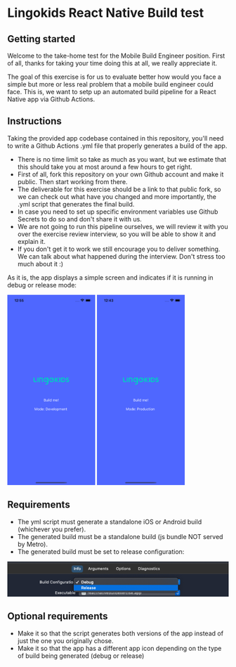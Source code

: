 # Lingokids React Native Build test

## Getting started

 Welcome to the take-home test for the Mobile Build Engineer position. First of all, thanks for taking your time doing this at all, we really appreciate it. 

 The goal of this exercise is for us to evaluate better how would you face a simple but more or less real problem that a mobile build engineer could face. This is, we want to setp up an automated build pipeline for a React Native app via Github Actions.

## Instructions

 Taking the provided app codebase contained in this repository, you'll need to write a Github Actions .yml file that properly generates a build of the app.

- There is no time limit so take as much as you want, but we estimate that this should take you at most around a few hours to get right.
- First of all, fork this repository on your own Github account and make it public. Then start working from there.
- The deliverable for this exercise should be a link to that public fork, so we can check out what have you changed and more importantly, the .yml script that generates the final build.
- In case you need to set up specific environment variables use Github Secrets to do so and don't share it with us.
- We are not going to run this pipeline ourselves, we will review it with you over the exercise review interview, so you will be able to show it and explain it.
- If you don't get it to work we still encourage you to deliver something. We can talk about what happened during the interview. Don't stress too much about it :)

As it is, the app displays a simple screen and indicates if it is running in debug or release mode:

<img width=200 src="/res/instructions/dev.png"/> <img width=200 src="/res/instructions/prod.png"/>

## Requirements

- The yml script must generate a standalone iOS or Android build (whichever you prefer).
- The generated build must be a standalone build (js bundle NOT served by Metro).
- The generated build must be set to release configuration:

<img src="/res/instructions/release_mode.png"/>

## Optional requirements

- Make it so that the script generates both versions of the app instead of just the one you originally chose.
- Make it so that the app has a different app icon depending on the type of build being generated (debug or release)
